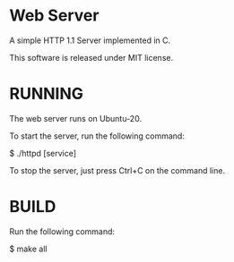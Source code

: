 Web Server
==========

A simple HTTP 1.1 Server implemented in C.

This software is released under MIT license.


RUNNING
=======

The web server runs on Ubuntu-20.

To start the server, run the following command:

$ ./httpd [service]

To stop the server, just press Ctrl+C on the command line.


BUILD
=====

Run the following command:

$ make all




